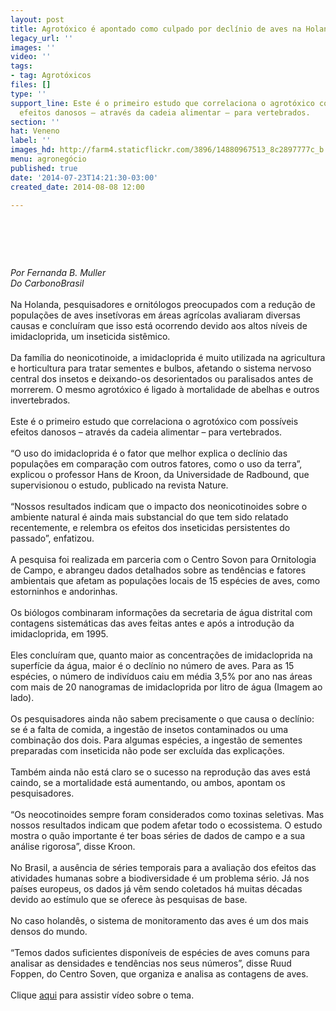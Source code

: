 ```yaml
---
layout: post
title: Agrotóxico é apontado como culpado por declínio de aves na Holanda
legacy_url: ''
images: ''
video: ''
tags:
- tag: Agrotóxicos
files: []
type: ''
support_line: Este é o primeiro estudo que correlaciona o agrotóxico com possíveis
  efeitos danosos – através da cadeia alimentar – para vertebrados.
section: ''
hat: Veneno
label: ''
images_hd: http://farm4.staticflickr.com/3896/14880967513_8c2897777c_b.jpg
menu: agronegócio
published: true
date: '2014-07-23T14:21:30-03:00'
created_date: 2014-08-08 12:00

---
```

<h1>&nbsp;</h1>

<p><em>Por Fernanda B. Muller<br />
Do CarbonoBrasil</em><br />
<br />
Na Holanda, pesquisadores e ornit&oacute;logos preocupados com a redu&ccedil;&atilde;o de popula&ccedil;&otilde;es de aves inset&iacute;voras em &aacute;reas agr&iacute;colas avaliaram diversas causas e conclu&iacute;ram que isso est&aacute; ocorrendo devido aos altos n&iacute;veis de imidacloprida, um inseticida sist&ecirc;mico.<br />
<br />
Da fam&iacute;lia do neonicotinoide, a imidacloprida &eacute; muito utilizada na agricultura e horticultura para tratar sementes e bulbos, afetando o sistema nervoso central dos insetos e deixando-os desorientados ou paralisados antes de morrerem. O mesmo agrot&oacute;xico &eacute; ligado &agrave; mortalidade de abelhas e outros invertebrados.<br />
<br />
Este &eacute; o primeiro estudo que correlaciona o agrot&oacute;xico com poss&iacute;veis efeitos danosos &ndash; atrav&eacute;s da cadeia alimentar &ndash; para vertebrados.<br />
<br />
&ldquo;O uso do imidacloprida &eacute; o fator que melhor explica o decl&iacute;nio das popula&ccedil;&otilde;es em compara&ccedil;&atilde;o com outros fatores, como o uso da terra&rdquo;, explicou o professor Hans de Kroon, da Universidade de Radbound, que supervisionou o estudo, publicado na revista Nature.<br />
<br />
&ldquo;Nossos resultados indicam que o impacto dos neonicotinoides sobre o ambiente natural &eacute; ainda mais substancial do que tem sido relatado recentemente, e relembra os efeitos dos inseticidas persistentes do passado&rdquo;, enfatizou.<br />
<br />
A pesquisa foi realizada em parceria com o Centro Sovon para Ornitologia de Campo, e abrangeu dados detalhados sobre as tend&ecirc;ncias e fatores ambientais que afetam as popula&ccedil;&otilde;es locais de 15 esp&eacute;cies de aves, como estorninhos e andorinhas.<br />
<br />
Os bi&oacute;logos combinaram informa&ccedil;&otilde;es da secretaria de &aacute;gua distrital com contagens sistem&aacute;ticas das aves feitas antes e ap&oacute;s a introdu&ccedil;&atilde;o da imidacloprida, em 1995.<br />
<br />
Eles conclu&iacute;ram que, quanto maior as concentra&ccedil;&otilde;es de imidacloprida na superf&iacute;cie da &aacute;gua, maior &eacute; o decl&iacute;nio no n&uacute;mero de aves. Para as 15 esp&eacute;cies, o n&uacute;mero de indiv&iacute;duos caiu em m&eacute;dia 3,5% por ano nas &aacute;reas com mais de 20 nanogramas de imidacloprida por litro de &aacute;gua (Imagem ao lado).<br />
<br />
Os pesquisadores ainda n&atilde;o sabem precisamente o que causa o decl&iacute;nio: se &eacute; a falta de comida, a ingest&atilde;o de insetos contaminados ou uma combina&ccedil;&atilde;o dos dois. Para algumas esp&eacute;cies, a ingest&atilde;o de sementes preparadas com inseticida n&atilde;o pode ser exclu&iacute;da das explica&ccedil;&otilde;es.<br />
<br />
Tamb&eacute;m ainda n&atilde;o est&aacute; claro se o sucesso na reprodu&ccedil;&atilde;o das aves est&aacute; caindo, se a mortalidade est&aacute; aumentando, ou ambos, apontam os pesquisadores.<br />
<br />
&ldquo;Os neocotinoides sempre foram considerados como toxinas seletivas. Mas nossos resultados indicam que podem afetar todo o ecossistema. O estudo mostra o qu&atilde;o importante &eacute; ter boas s&eacute;ries de dados de campo e a sua an&aacute;lise rigorosa&rdquo;, disse Kroon.<br />
<br />
No Brasil, a aus&ecirc;ncia de s&eacute;ries temporais para a avalia&ccedil;&atilde;o dos efeitos das atividades humanas sobre a biodiversidade &eacute; um problema s&eacute;rio. J&aacute; nos pa&iacute;ses europeus, os dados j&aacute; v&ecirc;m sendo coletados h&aacute; muitas d&eacute;cadas devido ao est&iacute;mulo que se oferece &agrave;s pesquisas de base.<br />
<br />
No caso holand&ecirc;s, o sistema de monitoramento das aves &eacute; um dos mais densos do mundo.<br />
<br />
&ldquo;Temos dados suficientes dispon&iacute;veis de esp&eacute;cies de aves comuns para analisar as densidades e tend&ecirc;ncias nos seus n&uacute;meros&rdquo;, disse Ruud Foppen, do Centro Soven, que organiza e analisa as contagens de aves.<br />
<br />
Clique&nbsp;<a href="https://www.youtube.com/watch?feature=player_embedded&amp;v=4MIUydhOgsA">aqui</a>&nbsp;para assistir v&iacute;deo sobre o tema.</p>

